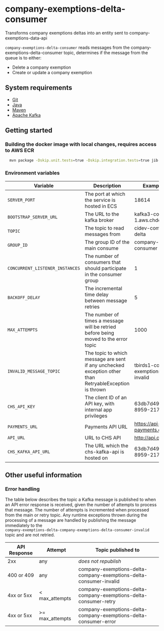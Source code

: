 # company-exemptions-delta-consumer
Transforms company exemptions deltas into an entity sent to company-exemptions-data-api

``company-exemptions-delta-consumer`` reads messages from the company-exemptions-delta-consumer topic, determines if the message from the queue is to either:
* Delete a company exemption
* Create or update a company exemption

## System requirements

* [Git](https://git-scm.com/downloads)
* [Java](http://www.oracle.com/technetwork/java/javase/downloads)
* [Maven](https://maven.apache.org/download.cgi)
* [Apache Kafka](https://kafka.apache.org/)

## Getting started

### Building the docker image with local changes, requires access to AWS ECR

```bash
  mvn package -Dskip.unit.tests=true -Dskip.integration.tests=true jib:dockerBuild
```

### Environment variables

| Variable                              | Description                                                                                             | Example (from CIDEV      )                        |
|---------------------------------------|---------------------------------------------------------------------------------------------------------|---------------------------------------------------|
| `SERVER_PORT`                         | The port at which the service is hosted in ECS                                                          | 18614                                             |
| `BOOTSTRAP_SERVER_URL`                | The URL to the kafka broker                                                                             | kafka3-common-kafka-1.aws.chdev.org:9092          |
| `TOPIC`                               | The topic to read messages from                                                                         | cidev-company-exemptions-delta                    |
| `GROUP_ID`                            | The group ID of the main consume                                                                        | company-exemptions-delta-consumer                 |
| `CONCURRENT_LISTENER_INSTANCES`       | The number of consumers that should participate in the consumer group                                   | 1                                                 |
| `BACKOFF_DELAY`                       | The incremental time delay between message retries                                                      | 5                                                 |
| `MAX_ATTEMPTS            `            | The number of times a message will be retried before being moved to the error topic                     | 1000                                              |
| `INVALID_MESSAGE_TOPIC`               | The topic to which message are sent if any unchecked exception other than  RetryableException is thrown | tbirds1-company-exemptions-delta-consumer-invalid |
| `CHS_API_KEY`                         | The client ID of an API key, with internal app privileges                                               | 63db7d49-de65-44ca-8959-217a99e890fb              |
| `PAYMENTS_URL`                        | Payments API URL                                                                                        | https://api-payments.cidev.aws.chdev.org          |
| `API_URL`                             | URL to CHS API                                                                                          | http://api.chs.local:4001                         |
| `CHS_KAFKA_API_URL`                   | The URL which the chs-kafka-api is hosted on                                                            | 63db7d49-de65-44ca-8959-217a99e890fb              |

## Other useful information

### Error handling

The table below describes the topic a Kafka message is published to when an API error response is received, given the
number of attempts to process that message. The number of attempts is incremented when processed from the main or
retry topic. Any runtime exceptions thrown during the processing of a message are handled by publishing the message
immediately to the <br>`company-exemptions-delta-company-exemptions-delta-consumer-invalid` topic and are not retried.

| API Response | Attempt          | Topic published to                                                 |
|--------------|------------------|--------------------------------------------------------------------|
| 2xx          | any              | _does not republish_                                               |
| 400 or 409   | any              | company-exemptions-delta-company-exemptions-delta-consumer-invalid |
| 4xx or 5xx   | < max_attempts   | company-exemptions-delta-company-exemptions-delta-consumer-retry   |
| 4xx or 5xx   | \>= max_attempts | company-exemptions-delta-company-exemptions-delta-consumer-error   |